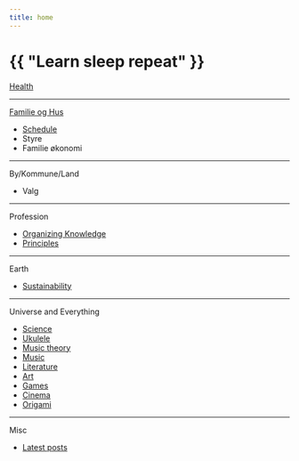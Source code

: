 ```yaml
---
title: home
---
```

# {{ "Learn sleep repeat" }}

[Health](/2024/07/11/health.html)

---

[Familie og Hus](/2025/01/28/hus.html)
* [Schedule](https://github.com/streamcode9/os/blob/main/README.md)
* Styre
* Familie økonomi

---

By/Kommune/Land
* Valg

---

Profession
* [Organizing Knowledge](/2025/04/05/organizing-knowledge.html)
* [Principles](https://github.com/streamcode9/software-design/blob/master/README.md)

---

Earth
* [Sustainability](https://en.wikipedia.org/wiki/Sustainability)

---

Universe and Everything
* [Science](/2024/01/02/science.html)
* [Ukulele](/2024/07/12/ukulele.html)
* [Music theory](/2024/11/05/music-theory.html)
* [Music](/2024/07/02/music.html)
* [Literature](/2024/06/30/literature.html)
* [Art](/2024/07/03/art.html)
* [Games](/2024/01/01/games.html)
* [Cinema](/2024/01/05/cinema.html)
* [Origami](/2024/07/01/origami.html)

---

Misc
* [Latest posts](/pages/blog)
